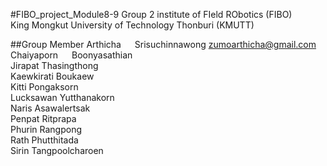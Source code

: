 #FIBO_project_Module8-9 Group 2
institute of FIeld RObotics (FIBO) <br />
King Mongkut University of Technology Thonburi (KMUTT) <br />

##Group Member
Arthicha &emsp; Srisuchinnawong     zumoarthicha@gmail.com <br />
Chaiyaporn &emsp;  Boonyasathian <br />
Jirapat     Thasingthong <br />
Kaewkirati  Boukaew <br />
Kitti       Pongaksorn <br />
Lucksawan   Yutthanakorn <br />
Naris       Asawalertsak <br />
Penpat      Ritprapa <br />
Phurin      Rangpong <br />
Rath        Phutthitada <br />
Sirin       Tangpoolcharoen <br />






